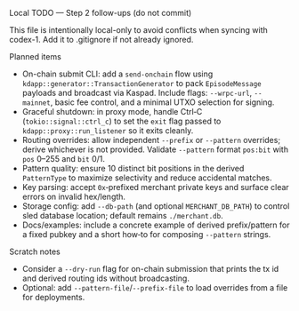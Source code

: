 Local TODO — Step 2 follow-ups (do not commit)

This file is intentionally local-only to avoid conflicts when syncing with codex-1. Add it to .gitignore if not already ignored.

Planned items
- On-chain submit CLI: add a `send-onchain` flow using `kdapp::generator::TransactionGenerator` to pack `EpisodeMessage` payloads and broadcast via Kaspad. Include flags: `--wrpc-url`, `--mainnet`, basic fee control, and a minimal UTXO selection for signing.
- Graceful shutdown: in proxy mode, handle Ctrl‑C (`tokio::signal::ctrl_c`) to set the `exit` flag passed to `kdapp::proxy::run_listener` so it exits cleanly.
- Routing overrides: allow independent `--prefix` or `--pattern` overrides; derive whichever is not provided. Validate `--pattern` format `pos:bit` with `pos` 0–255 and `bit` 0/1.
- Pattern quality: ensure 10 distinct bit positions in the derived `PatternType` to maximize selectivity and reduce accidental matches.
- Key parsing: accept `0x`‑prefixed merchant private keys and surface clear errors on invalid hex/length.
- Storage config: add `--db-path` (and optional `MERCHANT_DB_PATH`) to control sled database location; default remains `./merchant.db`.
- Docs/examples: include a concrete example of derived prefix/pattern for a fixed pubkey and a short how‑to for composing `--pattern` strings.

Scratch notes
- Consider a `--dry-run` flag for on-chain submission that prints the tx id and derived routing ids without broadcasting.
- Optional: add `--pattern-file`/`--prefix-file` to load overrides from a file for deployments.
